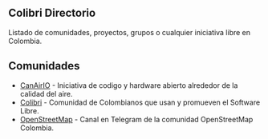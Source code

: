 
## Colibri Directorio

Listado de comunidades, proyectos, grupos o cualquier iniciativa libre en Colombia.

## Comunidades

* [CanAirIO](https://github.com/kike-canaries) - Iniciativa de codigo y hardware abierto alrededor de la calidad del aire.  
* [Colibri](https://t.me/ColibriColombia) - Comunidad de Colombianos que usan y promueven el Software Libre.
* [OpenStreetMap](https://t.me/osmco) - Canal en Telegram de la comunidad OpenStreetMap Colombia.


